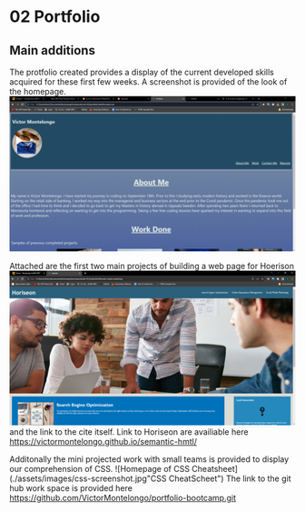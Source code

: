 # 02 Portfolio 

## Main additions

The protfolio created provides a display of the current developed skills acquired for these first few weeks. A screenshot is provided of the look of the homepage. ![Homepage of the Portfolio](./assets/images/portfolio-page.png) 

Attached are the first two main projects of building a web page for Hoerison ![Homepage of the Horiseon](./assets/images/horiseon-screeshots.png "Horiseon") and the link to the cite itself. Link to Horiseon are availiable here https://victormontelongo.github.io/semantic-hmtl/

Additonally the mini projected work with small teams is provided to display our comprehension of CSS. ![Homepage of CSS Cheatsheet](./assets/images/css-screenshot.jpg"CSS CheatScheet") The link to the git hub work space is provided here https://github.com/VictorMontelongo/portfolio-bootcamp.git
